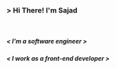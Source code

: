 

<!--
**sajadEng/SajadEng** is a ✨ _special_ ✨ repository because its `README.md` (this file) appears on your GitHub profile.

Here are some ideas to get you started:

- 🔭 I’m currently working on ...
- 🌱 I’m currently learning ...
- 👯 I’m looking to collaborate on ...
- 🤔 I’m looking for help with ...
- 💬 Ask me about ...
- 📫 How to reach me: ...
- 😄 Pronouns: ...
- ⚡ Fun fact: ...
-->

<h3>&gt; Hi There! I'm <b>Sajad</b></h3>
<br>
<h5> < I'm a software engineer > </h5>
<h5> < I work as a front-end developer > </h5>
